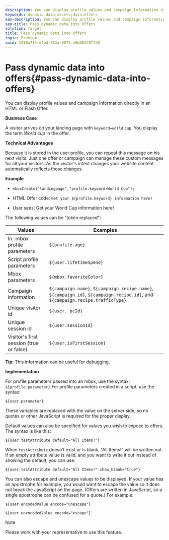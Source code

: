 ```yaml
---
description: You can display profile values and campaign information directly in an HTML or Flash Offer.
keywords: dynamic data;assets;data;offers
seo-description: You can display profile values and campaign information directly in an HTML or Flash Offer.
seo-title: Pass dynamic data into offers
solution: Target
title: Pass dynamic data into offers
topic: Premium
uuid: 1910a7f5-e4bd-413a-9875-e0b005407f50
---
```


# Pass dynamic data into offers{#pass-dynamic-data-into-offers}

You can display profile values and campaign information directly in an HTML or Flash Offer.

 **Business Case**

A visitor arrives on your landing page with `keyword=world` `cup`. You display the term *World cup* in the offer.

**Technical Advantages**

Because it is stored in the user profile, you can repeat this message on his next visits. Just one offer or campaign can manage these custom messages for all your visitors. As the visitor's intent changes your website content automatically reflects those changes.

**Example**

* `mboxCreate("landingpage"`, `"profile.keyword=World Cup");` 

* HTML Offer code: `Get your ${profile.keyword} information here!` 
* User sees: Get your World Cup information here!

The following values can be "token replaced":

| Values | Examples |
|--- |--- |
|In-mbox profile parameters|`${profile.age}`|
|Script profile parameters|`${user.lifetimeSpend}`|
|Mbox parameters|`${mbox.favoriteColor}`|
|Campaign information|`${campaign.name}`, `${campaign.recipe.name}`, `${campaign.id}`, `${campaign.recipe.id}`, and `${campaign.recipe.trafficType}`|
|Unique visitor id|`${user. pcId}`|
|Unique session id|`${user.sessionId}`|
|Visitor's first session (true or false)|`${user.isFirstSession}`|

**Tip:** This information can be useful for debugging.

**Implementation**

For profile parameters passed into an mbox, use the syntax: `${profile.parameter}` For profile parameters created in a script, use the syntax:

`${user.parameter}`

These variables are replaced with the value on the server side, so no quotes or other JavaScript is required for the proper display.

Default values can also be specified for values you wish to expose to offers. The syntax is like this:

`${user.testAttribute default="All Items!"}`

When `testAttribute` doesn’t exist or is blank, "All Items!" will be written out. If an empty attribute value is valid, and you want to write it out instead of showing the default, you can use:

`${user.testAttribute default="All Items!" show_blank="true"}`

You can also escape and unescape values to be displayed. If your value has an apostrophe for example, you would want to escape the value so it does not break the JavaScript on the page. (Offers are written in JavaScript, so a single apostrophe can be confused for a quote.) For example:

`${user.encodedValue encode="unescape"}`

`${user.unencodedValue encode="escape"}`

>[!NOTE]
>
>Please work with your representative to use this feature.

